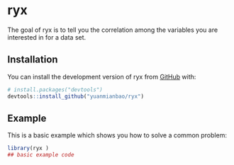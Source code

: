 
# ryx 

<!-- badges: start -->
<!-- badges: end -->

The goal of ryx  is to tell you the correlation among the variables you are interested in for a data set. 

## Installation

You can install the development version of ryx  from [GitHub](https://github.com/) with:

``` r
# install.packages("devtools")
devtools::install_github("yuanmianbao/ryx")
```

## Example

This is a basic example which shows you how to solve a common problem:

``` r
library(ryx )
## basic example code
```

